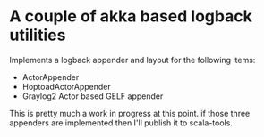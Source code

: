 # A couple of akka based logback utilities

Implements a logback appender and layout for the following items:  

  * ActorAppender
  * HoptoadActorAppender
  * Graylog2 Actor based GELF appender
  
This is pretty much a work in progress at this point. if those three appenders are implemented then I'll publish it to scala-tools.
  
